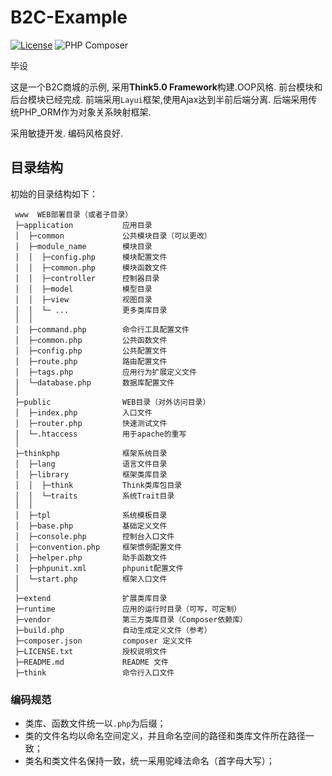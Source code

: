# B2C-Example

[![License](https://poser.pugx.org/topthink/think/license)](https://packagist.org/packages/topthink/think)
![PHP Composer](https://github.com/kurumix33/B2C-Example/workflows/PHP%20Composer/badge.svg)

毕设

这是一个B2C商城的示例, 采用**Think5.0 Framework**构建.OOP风格.
前台模块和后台模块已经完成.
前端采用`Layui`框架,使用Ajax达到半前后端分离.
后端采用传统PHP_ORM作为对象关系映射框架.

采用敏捷开发.
编码风格良好.

## 目录结构

初始的目录结构如下：

```
 www  WEB部署目录（或者子目录）
 ├─application           应用目录
 │  ├─common             公共模块目录（可以更改）
 │  ├─module_name        模块目录
 │  │  ├─config.php      模块配置文件
 │  │  ├─common.php      模块函数文件
 │  │  ├─controller      控制器目录
 │  │  ├─model           模型目录
 │  │  ├─view            视图目录
 │  │  └─ ...            更多类库目录
 │  │
 │  ├─command.php        命令行工具配置文件
 │  ├─common.php         公共函数文件
 │  ├─config.php         公共配置文件
 │  ├─route.php          路由配置文件
 │  ├─tags.php           应用行为扩展定义文件
 │  └─database.php       数据库配置文件
 │
 ├─public                WEB目录（对外访问目录）
 │  ├─index.php          入口文件
 │  ├─router.php         快速测试文件
 │  └─.htaccess          用于apache的重写
 │
 ├─thinkphp              框架系统目录
 │  ├─lang               语言文件目录
 │  ├─library            框架类库目录
 │  │  ├─think           Think类库包目录
 │  │  └─traits          系统Trait目录
 │  │
 │  ├─tpl                系统模板目录
 │  ├─base.php           基础定义文件
 │  ├─console.php        控制台入口文件
 │  ├─convention.php     框架惯例配置文件
 │  ├─helper.php         助手函数文件
 │  ├─phpunit.xml        phpunit配置文件
 │  └─start.php          框架入口文件
 │
 ├─extend                扩展类库目录
 ├─runtime               应用的运行时目录（可写，可定制）
 ├─vendor                第三方类库目录（Composer依赖库）
 ├─build.php             自动生成定义文件（参考）
 ├─composer.json         composer 定义文件
 ├─LICENSE.txt           授权说明文件
 ├─README.md             README 文件
 ├─think                 命令行入口文件
```

### 编码规范

*   类库、函数文件统一以`.php`为后缀；
*   类的文件名均以命名空间定义，并且命名空间的路径和类库文件所在路径一致；
*   类名和类文件名保持一致，统一采用驼峰法命名（首字母大写）；
